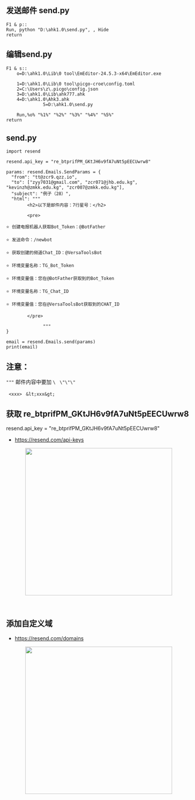 ## 发送邮件 send.py

```
F1 & p:: 
Run, python "D:\ahk1.0\send.py", , Hide
return

```

## 编辑send.py

```
F1 & s::
	o=D:\ahk1.0\Lib\0 tool\EmEditor-24.5.3-x64\EmEditor.exe

	1=D:\ahk1.0\Lib\0 tool\picgo-croe\config.toml
	2=C:\Users\z\.picgo\config.json
	3=D:\ahk1.0\Lib\ahk777.ahk
	4=D:\ahk1.0\Ahk3.ahk
              5=D:\ahk1.0\send.py

	Run,%o% "%1%" "%2%" "%3%" "%4%" "%5%"
return

```


## send.py

```
import resend

resend.api_key = "re_btprifPM_GKtJH6v9fA7uNt5pEECUwrw8"

params: resend.Emails.SendParams = {
  "from": "tt@zcr9.qzz.io",
  "to": ["zyy7031@gmail.com", "zcr071@jhb.edu.kg", "kevinzh@zmkk.edu.kg", "zcr007@zmkk.edu.kg"],
  "subject": "例子（28）",
  "html": """
        <h2>以下是邮件内容：7行星号：</h2>       
             
        <pre>

⭐ 创建电报机器人获取Bot_Token：@BotFather

⭐ 发送命令：/newbot

⭐ 获取创建的频道Chat_ID：@VersaToolsBot

⭐ 环境变量名称：TG_Bot_Token

⭐ 环境变量值：您在@BotFather获取到的Bot_Token

⭐ 环境变量名称：TG_Chat_ID

⭐ 环境变量值：您在@VersaToolsBot获取到的CHAT_ID

        </pre>
        
              """
}

email = resend.Emails.send(params)
print(email)

```


## 注意：

` """ `  邮件内容中要加 ` \ `            `  \"\"\"  `

`  <xxx>  `                                     `&lt;xxx&gt;`


## 获取 re_btprifPM_GKtJH6v9fA7uNt5pEECUwrw8


resend.api_key = "re_btprifPM_GKtJH6v9fA7uNt5pEECUwrw8"

- https://resend.com/api-keys

<p align="center"><img src="https://cdn.jsdelivr.net/gh/zb9678/img9@main/im2/08.10:18:58:49.png" style="width:400px;"></p><br>

## 添加自定义域

- https://resend.com/domains

<p align="center"><img src="https://cdn.jsdelivr.net/gh/zb9678/img9@main/im2/08.10:18:57:08.png" style="width:400px;"></p><br>





